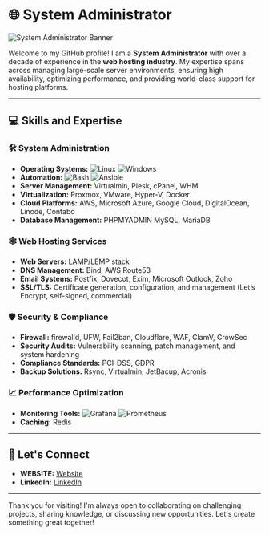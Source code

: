 # 🌐 System Administrator

![System Administrator Banner](https://lskala.top/wp-content/uploads/2024/09/server.jpg)

Welcome to my GitHub profile! I am a **System Administrator** with over a decade of experience in the **web hosting industry**. My expertise spans across managing large-scale server environments, ensuring high availability, optimizing performance, and providing world-class support for hosting platforms.

---

## 💻 Skills and Expertise

### 🛠 System Administration
- **Operating Systems:** ![Linux](https://img.shields.io/badge/Linux-CC0000?style=flat&logo=linux&logoColor=white) ![Windows](https://img.shields.io/badge/Windows-0078D6?style=flat&logo=windows&logoColor=white)
- **Automation:** ![Bash](https://img.shields.io/badge/Bash-4EAA25?style=flat&logo=gnu-bash&logoColor=white) ![Ansible](https://img.shields.io/badge/Ansible-EE0000?style=flat&logo=ansible&logoColor=white)
- **Server Management:** Virtualmin, Plesk, cPanel, WHM
- **Virtualization:** Proxmox, VMware, Hyper-V, Docker
- **Cloud Platforms:** AWS, Microsoft Azure, Google Cloud, DigitalOcean, Linode, Contabo
- **Database Management:** PHPMYADMIN MySQL, MariaDB

### 🕸 Web Hosting Services
- **Web Servers:** LAMP/LEMP stack
- **DNS Management:** Bind, AWS Route53
- **Email Systems:** Postfix, Dovecot, Exim, Microsoft Outlook, Zoho
- **SSL/TLS:** Certificate generation, configuration, and management (Let’s Encrypt, self-signed, commercial)

### 🛡 Security & Compliance
- **Firewall:** firewalld, UFW, Fail2ban, Cloudflare, WAF, ClamV, CrowSec
- **Security Audits:** Vulnerability scanning, patch management, and system hardening
- **Compliance Standards:** PCI-DSS, GDPR
- **Backup Solutions:** Rsync, Virtualmin, JetBacup, Acronis

### 📈 Performance Optimization
- **Monitoring Tools:** ![Grafana](https://img.shields.io/badge/Grafana-F46800?style=flat&logo=grafana&logoColor=white) ![Prometheus](https://img.shields.io/badge/Prometheus-E6522C?style=flat&logo=prometheus&logoColor=white)
- **Caching:** Redis
---

## 🤝 Let's Connect
- **WEBSITE:** [Website](https://lskala.top/)
- **LinkedIn:** [LinkedIn](https://www.linkedin.com/in/klsanjoh)

---

Thank you for visiting! I'm always open to collaborating on challenging projects, sharing knowledge, or discussing new opportunities. Let's create something great together!
